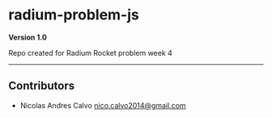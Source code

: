 # radium-problem-js

**Version 1.0**

Repo created for Radium Rocket problem week 4

---
## Contributors

- Nicolas Andres Calvo <nico.calvo2014@gmail.com>